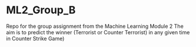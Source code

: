 # ML2_Group_B
Repo for the group assignment from the Machine Learning Module 2
The aim is to predict the winner (Terrorist or Counter Terrorist) in any given time in Counter Strike Game)
